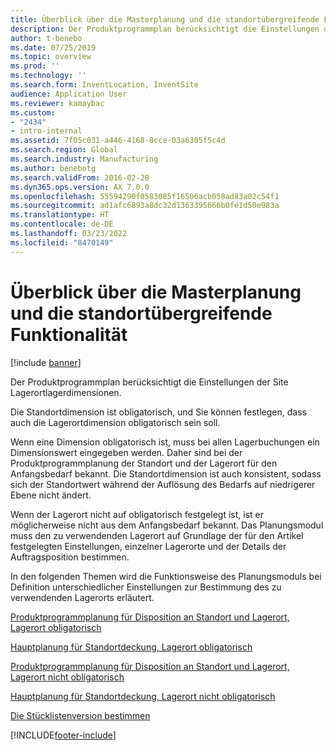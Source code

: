 ```yaml
---
title: Überblick über die Masterplanung und die standortübergreifende Funktionalität
description: Der Produktprogrammplan berücksichtigt die Einstellungen der Site Lagerortlagerdimensionen.
author: t-benebo
ms.date: 07/25/2019
ms.topic: overview
ms.prod: ''
ms.technology: ''
ms.search.form: InventLocation, InventSite
audience: Application User
ms.reviewer: kamaybac
ms.custom:
- "2434"
- intro-internal
ms.assetid: 7f05c031-a446-4168-8cce-03a6305f5c4d
ms.search.region: Global
ms.search.industry: Manufacturing
ms.author: benebotg
ms.search.validFrom: 2016-02-28
ms.dyn365.ops.version: AX 7.0.0
ms.openlocfilehash: 55594290f0583085f16506acb058ad83a02c54f1
ms.sourcegitcommit: ad1afc6893a8dc32d1363395666b0fe1d50e983a
ms.translationtype: HT
ms.contentlocale: de-DE
ms.lasthandoff: 03/23/2022
ms.locfileid: "8470149"
---
```

# <a name="master-planning-and-multisite-functionality-overview"></a>Überblick über die Masterplanung und die standortübergreifende Funktionalität

[!include [banner](../includes/banner.md)]

Der Produktprogrammplan berücksichtigt die Einstellungen der Site Lagerortlagerdimensionen. 

Die Standortdimension ist obligatorisch, und Sie können festlegen, dass auch die Lagerortdimension obligatorisch sein soll.

Wenn eine Dimension obligatorisch ist, muss bei allen Lagerbuchungen ein Dimensionswert eingegeben werden. Daher sind bei der Produktprogrammplanung der Standort und der Lagerort für den Anfangsbedarf bekannt. Die Standortdimension ist auch konsistent, sodass sich der Standortwert während der Auflösung des Bedarfs auf niedrigerer Ebene nicht ändert.

Wenn der Lagerort nicht auf obligatorisch festgelegt ist, ist er möglicherweise nicht aus dem Anfangsbedarf bekannt. Das Planungsmodul muss den zu verwendenden Lagerort auf Grundlage der für den Artikel festgelegten Einstellungen, einzelner Lagerorte und der Details der Auftragsposition bestimmen.

In den folgenden Themen wird die Funktionsweise des Planungsmoduls bei Definition unterschiedlicher Einstellungen zur Bestimmung des zu verwendenden Lagerorts erläutert.

[Produktprogrammplanung für Disposition an Standort und Lagerort, Lagerort obligatorisch](master-plan-site-warehouse-coverage-warehouse-mandatory.md)

[Hauptplanung für Standortdeckung, Lagerort obligatorisch](master-plan-site-coverage-warehouse-mandatory.md)

[Produktprogrammplanung für Disposition an Standort und Lagerort, Lagerort nicht obligatorisch](master-plan-site-warehouse-coverage-warehouse-not-mandatory.md)

[Hauptplanung für Standortdeckung, Lagerort nicht obligatorisch](master-plan-site-coverage-warehouse-not-mandatory.md)

[Die Stücklistenversion bestimmen](master-plan-bom-version-determined.md)





[!INCLUDE[footer-include](../../includes/footer-banner.md)]